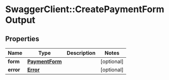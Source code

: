 # SwaggerClient::CreatePaymentFormOutput

## Properties
Name | Type | Description | Notes
------------ | ------------- | ------------- | -------------
**form** | [**PaymentForm**](PaymentForm.md) |  | [optional] 
**error** | [**Error**](Error.md) |  | [optional] 



